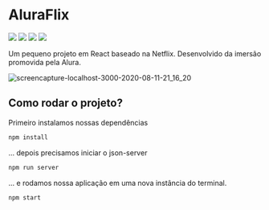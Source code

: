 # AluraFlix
![](https://img.shields.io/badge/-react-blue) ![](https://img.shields.io/badge/-javascript-yellow) ![](https://img.shields.io/badge/-html5-orange) ![](https://img.shields.io/badge/-css3-informational)

Um pequeno projeto em React baseado na Netflix. Desenvolvido da imersão promovida pela Alura.

![screencapture-localhost-3000-2020-08-11-21_16_20](https://user-images.githubusercontent.com/34426848/89961537-56189980-dc18-11ea-935d-cc35e8efd62d.png)

## Como rodar o projeto?
Primeiro instalamos nossas dependências
```bash
npm install
```
... depois precisamos iniciar o json-server
```bash
npm run server
```
... e rodamos nossa aplicação em uma nova instância do terminal.
```bash
npm start
```
